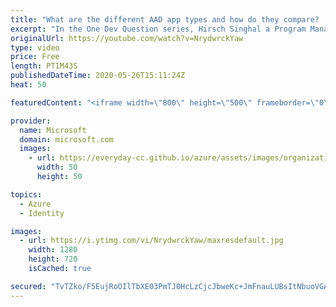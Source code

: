 ```yaml
---
title: "What are the different AAD app types and how do they compare? | One Dev Question: Hirsch Singhal"
excerpt: "In the One Dev Question series, Hirsch Singhal a Program Manager working on the Microsoft identity platform, explains what kinds of Azure Active Directory (Azure AD) apps are supported for authentication.    For more information, visit: https://docs.microsoft.com/azure/active-directory/develop/v2-app-types?WT.mc_id=onedevquestion-c9-AzureIdent"
originalUrl: https://youtube.com/watch?v=NrydwrckYaw
type: video
price: Free
length: PT1M43S
publishedDateTime: 2020-05-26T15:11:24Z
heat: 50

featuredContent: "<iframe width=\"800\" height=\"500\" frameborder=\"0\" src=\"https://www.youtube.com/embed/NrydwrckYaw\" allow=\"accelerometer; autoplay; encrypted-media; gyroscope; picture-in-picture\" allowfullscreen></iframe>"

provider:
  name: Microsoft
  domain: microsoft.com
  images:
    - url: https://everyday-cc.github.io/azure/assets/images/organizations/microsoft.com-50x50.jpg
      width: 50
      height: 50

topics:
  - Azure
  - Identity

images:
  - url: https://i.ytimg.com/vi/NrydwrckYaw/maxresdefault.jpg
    width: 1280
    height: 720
    isCached: true

secured: "TvTZko/F5EujRoOIlTbXE03PmTJ0HcLzCjcJbweKc+JmFnauLUBsItNbuoVGAay+si0QAn43dWkq/yKxWTPzID5/BzJrA9Hj4xN4e+kwopH5OY+xtZ/im5LHWFqbkOoi7ApRKAG7VMf7Wew6tlGRHgdSGPBqHuar0hbIh1Tqyu5JZg5uFq/zGub1UuSalADQq/F5uSrkCbv0YIrIYKkabXkN0nWOQUphRfiJW4VWm9ylXElLdgjhPg3k97g7Vau1BfQFeHh87mXp8Jt4HgsoZu8UFLX0O8dRypQR4K/UYL/SSlHwTm/02yg2f1o680Ho994/ysWhiJpbtt71g9SrrZRjKM7xap5jD6EpIexmMN0ZXQ7tghqDevGAa/D62GxXjigYrzmrSClaeD9das3NPirrA29kBPhTVjOxV2RQmgI=;zsdJvFHvya1LgPsLHdZNKw=="
---
```


